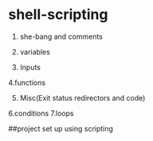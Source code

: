 # shell-scripting


1. she-bang and comments
2. variables

3. Inputs


4.functions
   

5. Misc(Exit status redirectors and code)

6.conditions
7.loops
   

   ##project set up using scripting